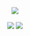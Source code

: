 <h1 align="center">
    <img src="https://readme-typing-svg.herokuapp.com/?font=Righteous&size=35&center=true&vCenter=true&width=500&height=70&duration=4000&lines=WELCOME!+👋;+I'm+Huy+Dang!;" />
</h1>
<div align="center">
    <img src="https://skillicons.dev/icons?i=bootstrap,html,css,vscode,github,postman,git,vercel" />
    <img src="https://skillicons.dev/icons?i=nodejs,javascript,express,mongodb,pug,cloudinary" /><br>
</div>

